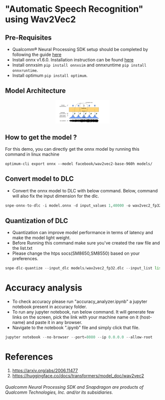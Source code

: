 # "Automatic Speech Recognition" using Wav2Vec2


## Pre-Requisites

- Qualcomm® Neural Processing SDK setup should be completed by following the guide [here](https://developer.qualcomm.com/sites/default/files/docs/snpe/setup.html)
- Install onnx v1.6.0. Installation instruction can be found [here](https://qdn-drekartst.qualcomm.com/hardware/qualcomm-innovators-development-kit/frameworks-qualcomm-neural-processing-sdk-for-ai)
- Install onnxsim ```pip install onnxsim``` and onnxruntime ```pip install onnxruntime```.
- Install optimum ```pip install optimum```.


## Model Architecture
<p align="center">
<img src="readme-assets/wav2vec2_architecture.png" width=35% height=35%>
</p>

## How to get the model ? 

For this demo, you can directly get the onnx model by running this command in linux machine
```
optimum-cli export onnx --model facebook/wav2vec2-base-960h models/
```


## Convert model to DLC 

- Convert the onnx model to DLC with below command. Below, command will also fix the input dimension for the dlc. 

```python
snpe-onnx-to-dlc -i model.onnx -d input_values 1,40000 -o wav2vec2_fp32.dlc 
```

## Quantization of DLC
- Quantization can improve model performance in terms of latency and make the model light weight. 
- Before Running this command make sure you've created the raw file and the list.txt
- Please change the htps socs(SM8650,SM8550) based on your preferences.
```python
snpe-dlc-quantize --input_dlc models/wav2vec2_fp32.dlc --input_list list.txt  --optimizations cle --output_dlc models/wav2vec2_w8a16.dlc --enable_htp --htp_socs sm8650 --weights_bitwidth 8 --act_bitwidth 16
```

# Accuracy analysis
- To check accuracy please run "accuracy_analyzer.ipynb" a jupyter notebook present in accuracy folder.
- To run any jupyter notebook, run below command. It will generate few links on the screen, pick the link with your machine name on it (host-name) and paste it in any browser.
- Navigate to the notebook ".ipynb" file and simply click that file.
```python
jupyter notebook --no-browser --port=8080 --ip 0.0.0.0 --allow-root
```



# References

1. https://arxiv.org/abs/2006.11477
2. https://huggingface.co/docs/transformers/model_doc/wav2vec2

    
###### *Qualcomm Neural Processing SDK and Snapdragon are products of Qualcomm Technologies, Inc. and/or its subsidiaries.*    
